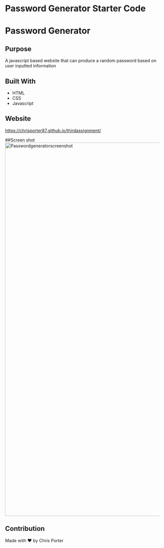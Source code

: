 # Password Generator Starter Code
# Password Generator

## Purpose
A javascript based website that can produce a random password based on user inputted information

## Built With
* HTML
* CSS
* Javascript

## Website
https://chrisporter87.github.io/thirdassignment/

##Screen shot 
<img width="1222" alt="Passwordgeneratorscreenshot" src="https://user-images.githubusercontent.com/96667529/159186655-3e93820b-0c56-4284-87d2-e113948a7a79.png">

## Contribution
Made with ❤️ by Chris Porter
